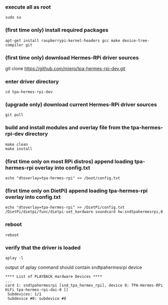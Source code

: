 ### execute all as root
```
sudo su
```
### (first time only) install required packages
```
apt-get install raspberrypi-kernel-headers gcc make device-tree-compiler git
```
### (first time only) download Hermes-RPi driver sources
git clone https://github.com/miero/tpa-hermes-rpi-dev.git

### enter driver directory
```
cd tpa-hermes-rpi-dev
```
### (upgrade only) download current Hermes-RPi driver sources
```
git pull
```
### build and install modules and overlay file from the tpa-hermes-rpi-dev directory
```
make clean
make install
```
### (first time only on most RPi distros) append loading tpa-hermes-rpi overlay into config.txt
```
echo "dtoverlay=tpa-hermes-rpi" >> /boot/config.txt
```
### (first time only on DietPi) append loading tpa-hermes-rpi overlay into config.txt
```
echo "dtoverlay=tpa-hermes-rpi" >> /DietPi/config.txt
/DietPi/dietpi/func/dietpi-set_hardware soundcard hw:sndtpahermesrpi,0
```
### reboot
```
reboot
```
### verify that the driver is loaded
```
aplay -l
```
output of aplay command should contain sndtpahermesrpi device
```text
**** List of PLAYBACK Hardware Devices ****
...
card 1: sndtpahermesrpi [snd_tpa_hermes_rpi], device 0: TPA-Hermes-RPi HiFi tpa-hermes-rpi-dai-0 []
 Subdevices: 1/1
 Subdevice #0: subdevice #0
```
